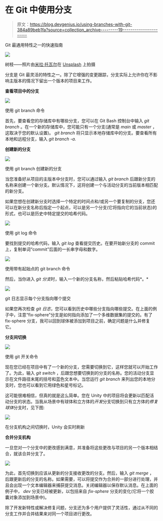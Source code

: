 # 在 Git 中使用分支

> 原文：<https://blog.devgenius.io/using-branches-with-git-384a89beb1fa?source=collection_archive---------19----------------------->

Git 最通用特性之一的快速指南

![](img/e4e56c0118285ed1d3f076c685350926.png)

树枝——照片由[米拉·托瓦尔](https://unsplash.com/@milatovar?utm_source=unsplash&utm_medium=referral&utm_content=creditCopyText)在 [Unsplash](https://unsplash.com/s/photos/branches?utm_source=unsplash&utm_medium=referral&utm_content=creditCopyText) 上拍摄

分支是 Git 最灵活的特性之一。除了它增强的变更跟踪，分支实际上允许你在不影响主版本的情况下留出一个版本的项目来工作。

**查看项目中的分支**

![](img/90a6e4f39826b9f48fb9dade2d163daa.png)

使用 git branch 命令

首先，要查看您的存储库中有哪些分支，您可以在 Git Bash 控制台中输入 *git branch* 。在一个新的存储库中，您可能只有一个分支(通常是 *main* 或 *master* ，这取决于您的默认设置)。 *git branch* 将只显示本地存储库中的分支。要查看所有本地和远程分支，输入 *git branch -a.*

**创建新的分支**

![](img/a5fed0394e1f8421ff23873f4ee86a79.png)

使用 git branch 创建新的分支

当您准备好从项目的主版本中分支时，您可以通过输入 *git branch* 后跟新分支的名称来创建一个新分支。默认情况下，这将创建一个与活动分支的当前版本相匹配的新分支。

如果您想在创建新分支时选择一个特定的时间点和/或另一个要复制的分支，您还可以在新分支名称后指定一个起点，可以是另一个分支(它将指向它的当前状态)的形式，也可以是历史中特定提交的哈希代码。

![](img/564b816be9ef23ff28eff856f3b6c6a9.png)

使用 git log 命令

要找到提交的哈希代码，输入 *git log* 查看提交历史。在要开始新分支的 commit 上，复制单词“commit”后面的一长串字母和数字。

![](img/eb8b81533aa220c30c1c472739d612b8.png)

使用带有起始点的 git branch 命令

然后，当你进入 *git 分支*时，输入一个新的分支名称，然后粘贴哈希代码*。*

![](img/209a914f2e3a4b0bdf3e7c4e667e5ee7.png)

git 日志显示每个分支指向哪个提交

如果您再次检查 *git 日志*，您可以看到历史中哪些分支指向哪些提交。在上面的例子中，注意“fix-sphere”分支是如何指向添加了一个多维数据集的提交的。有了 fix-sphere 分支，我可以回到球体被添加到项目之前，确定问题是什么并修复它。

**分支间切换**

![](img/46c612485a5d6c5e81ab4fd4cf1228d3.png)

使用 git 开关命令

现在您已经在项目中有了一个新的分支，您需要切换到它，这样您就可以开始工作了。为此，输入 *git switch* ，后跟您想要切换到的分支的名称。您的活动分支显示在文件路径末尾的括号和蓝色文本中。当您运行 *git branch* 来列出您的本地分支时，您也可以看到它用绿色和星号标记。

这可能很难相信，但真的就是这么简单。您在 Unity 中的项目将会更新以匹配活动分支的状态。当我从场景中有球体和立方体的*开发*分支切换到只有立方体的*修复球体*分支时，见下图:

![](img/da3c7e124cf393030dddfd7067c0a0a7.png)

在分支机构之间切换时，Unity 会实时刷新

**合并分支机构**

一旦您对一个分支中的更改感到满意，并准备将这些更改与项目的另一个版本相结合，就该合并分支了。

![](img/fd1081116a0fd0600958bdf2a7c67928.png)

为此，首先切换到应该从更新的分支接收更改的分支。然后，输入 *git merge* ，后跟更新后的分支的名称。如果需要，可以将提交作为合并的一部分进行处理，并且会出现一个文本编辑器来捕获提交消息。关闭编辑器以保存默认消息。在上面的例子中， *dev* 分支已经被更新，以包括来自 *fix-sphere* 分支的变化(它将一个胶囊对象添加到场景中)。

除了开发新特性或解决修复问题，分支还为多个用户提供了灵活性，通过从不同的分支工作并合并结果来对同一个项目进行更改。